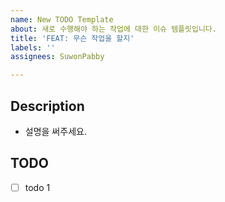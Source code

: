 ```yaml
---
name: New TODO Template
about: 새로 수행해야 하는 작업에 대한 이슈 템플릿입니다.
title: 'FEAT: 무슨 작업을 할지'
labels: ''
assignees: SuwonPabby

---
```


## Description
- 설명을 써주세요.

## TODO
- [ ] todo 1
